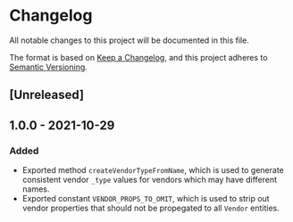 # Changelog

All notable changes to this project will be documented in this file.

The format is based on [Keep a Changelog](https://keepachangelog.com/en/1.0.0/),
and this project adheres to
[Semantic Versioning](https://semver.org/spec/v2.0.0.html).

## [Unreleased]

## 1.0.0 - 2021-10-29

### Added

- Exported method `createVendorTypeFromName`, which is used to generate
  consistent vendor `_type` values for vendors which may have different names.
- Exported constant `VENDOR_PROPS_TO_OMIT`, which is used to strip out vendor
  properties that should not be propegated to all `Vendor` entities.
